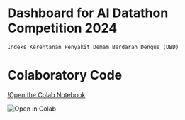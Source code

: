 # Dashboard for AI Datathon Competition 2024
```
Indeks Kerentanan Penyakit Demam Berdarah Dengue (DBD)
```

# Colaboratory Code
[!Open the Colab Notebook](https://colab.research.google.com/drive/1Utrt7Sxi9Ry71yYNupDaHW-gmMxz9LdL?usp=sharing)

![Open in Colab](https://img.shields.io/badge/Open%20in-Colab-blue?style=flat&logo=google-colab&logoColor=white)


